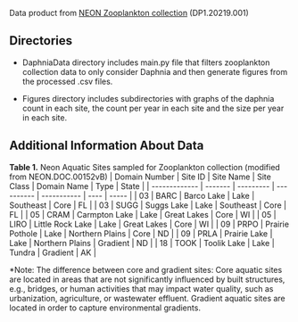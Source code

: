 Data product from [NEON Zooplankton collection](https://data.neonscience.org/data-products/DP1.20219.001) (DP1.20219.001)

## Directories
- DaphniaData directory includes main.py file that filters zooplankton collection data to only consider Daphnia and then generate figures from the processed .csv files.
  
- Figures directory includes subdirectories with graphs of the daphnia count in each site, the count per year in each site and the size per year in each site.
  
## Additional Information About Data

**Table 1.** Neon Aquatic Sites sampled for Zooplankton collection (modified from NEON.DOC.00152vB)
| Domain Number	| Site ID |	Site Name	| Site Class | Domain Name | Type	| State |
| ------------- | ------- | --------- | ---------- | ----------- | ---- | ----- |
| 03 | BARC	| Barco Lake | Lake | Southeast | Core |	FL |
| 03 | SUGG	| Suggs Lake | Lake |	Southeast |	Core | FL |
| 05 | CRAM	| Carmpton Lake	| Lake | Great Lakes | Core	| WI |
| 05 | LIRO | Little Rock Lake | Lake | Great Lakes | Core | WI |
| 09 | PRPO | Prairie Pothole | Lake | Northern Plains | Core | ND |
| 09 | PRLA | Prairie Lake | Lake | Northern Plains | Gradient | ND |
| 18 | TOOK | Toolik Lake | Lake | Tundra | Gradient | AK |

*Note: The difference between core and gradient sites: Core aquatic sites are located in areas that are not significantly influenced by built structures, e.g., bridges, or human activities that may impact water quality, such as urbanization, agriculture, or wastewater effluent. Gradient aquatic sites are located in order to capture environmental gradients.
